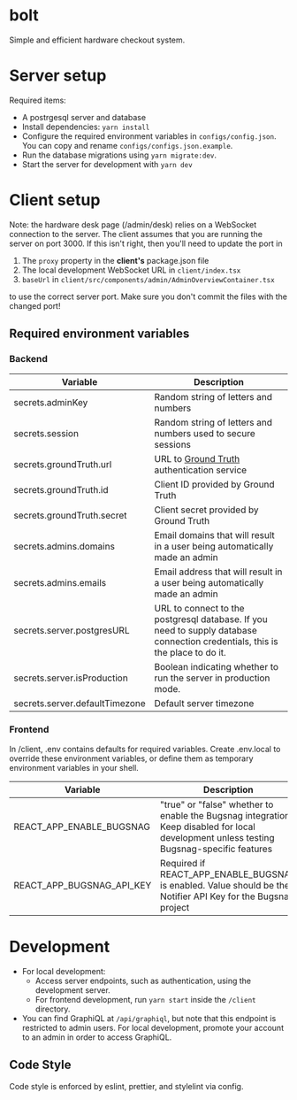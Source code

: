 # bolt

Simple and efficient hardware checkout system.

# Server setup

Required items:

- A postrgesql server and database
- Install dependencies: `yarn install`
- Configure the required environment variables in `configs/config.json`. You can copy and rename `configs/configs.json.example`.
- Run the database migrations using `yarn migrate:dev`.
- Start the server for development with `yarn dev`

# Client setup

Note: the hardware desk page (/admin/desk) relies on a WebSocket connection to the server. The client assumes that you are
running the server on port 3000. If this isn't right, then you'll need to update the port in

1. The `proxy` property in the **client's** package.json file
2. The local development WebSocket URL in `client/index.tsx`
3. `baseUrl` in `client/src/components/admin/AdminOverviewContainer.tsx`

to use the correct server port. Make sure you don't commit the files with the changed port!

## Required environment variables

### Backend

| Variable                       | Description                                                                                                                   |
| ------------------------------ | ----------------------------------------------------------------------------------------------------------------------------- |
| secrets.adminKey               | Random string of letters and numbers                                                                                          |
| secrets.session                | Random string of letters and numbers used to secure sessions                                                                  |
| secrets.groundTruth.url        | URL to [Ground Truth](https://github.com/hackgt/ground-truth) authentication service                                          |
| secrets.groundTruth.id         | Client ID provided by Ground Truth                                                                                            |
| secrets.groundTruth.secret     | Client secret provided by Ground Truth                                                                                        |
| secrets.admins.domains         | Email domains that will result in a user being automatically made an admin                                                    |
| secrets.admins.emails          | Email address that will result in a user being automatically made an admin                                                    |
| secrets.server.postgresURL     | URL to connect to the postgresql database. If you need to supply database connection credentials, this is the place to do it. |
| secrets.server.isProduction    | Boolean indicating whether to run the server in production mode.                                                              |
| secrets.server.defaultTimezone | Default server timezone                                                                                                       |

### Frontend

In /client, .env contains defaults for required variables. Create .env.local to override these environment
variables, or define them as temporary environment variables in your shell.

| Variable                  | Description                                                                                                                               |
| ------------------------- | ----------------------------------------------------------------------------------------------------------------------------------------- |
| REACT_APP_ENABLE_BUGSNAG  | "true" or "false" whether to enable the Bugsnag integration. Keep disabled for local development unless testing Bugsnag-specific features |
| REACT_APP_BUGSNAG_API_KEY | Required if REACT_APP_ENABLE_BUGSNAG is enabled. Value should be the Notifier API Key for the Bugsnag project                             |

# Development

- For local development:
  - Access server endpoints, such as authentication, using the development server.
  - For frontend development, run `yarn start` inside the `/client` directory.
- You can find GraphiQL at `/api/graphiql`, but note that this endpoint is restricted to admin users. For local development,
  promote your account to an admin in order to access GraphiQL.

## Code Style

Code style is enforced by eslint, prettier, and stylelint via config.
